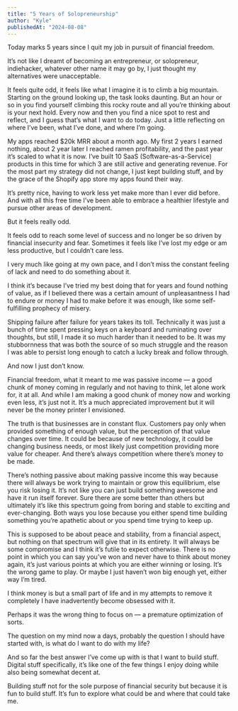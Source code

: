 ```yaml
---
title: "5 Years of Solopreneurship"
author: "Kyle"
publishedAt: "2024-08-08"
---
```


Today marks 5 years since I quit my job in pursuit of financial freedom.

It’s not like I dreamt of becoming an entrepreneur, or solopreneur, indiehacker, whatever other name it may go by, I just thought my alternatives were unacceptable.

It feels quite odd, it feels like what I imagine it is to climb a big mountain. Starting on the ground looking up, the task looks daunting. But an hour or so in you find yourself climbing this rocky route and all you’re thinking about is your next hold. Every now and then you find a nice spot to rest and reflect, and I guess that’s what I want to do today. Just a little reflecting on where I’ve been, what I’ve done, and where I’m going.

My apps reached $20k MRR about a month ago. My first 2 years I earned nothing, about 2 year later I reached ramen profitability, and the past year it’s scaled to what it is now. I’ve built 10 SaaS (Software-as-a-Service) products in this time for which 3 are still active and generating revenue. For the most part my strategy did not change, I just kept building stuff, and by the grace of the Shopify app store my apps found their way.

It’s pretty nice, having to work less yet make more than I ever did before. And with all this free time I’ve been able to embrace a healthier lifestyle and pursue other areas of development.

But it feels really odd.

It feels odd to reach some level of success and no longer be so driven by financial insecurity and fear. Sometimes it feels like I’ve lost my edge or am less productive, but I couldn’t care less.

I very much like going at my own pace, and I don’t miss the constant feeling of lack and need to do something about it.

I think it’s because I’ve tried my best doing that for years and found nothing of value, as if I believed there was a certain amount of unpleasantness I had to endure or money I had to make before it was enough, like some self-fulfilling prophecy of misery.

Shipping failure after failure for years takes its toll. Technically it was just a bunch of time spent pressing keys on a keyboard and ruminating over thoughts, but still, I made it so much harder than it needed to be. It was my stubbornness that was both the source of so much struggle and the reason I was able to persist long enough to catch a lucky break and follow through.

And now I just don’t know.

Financial freedom, what it meant to me was passive income — a good chunk of money coming in regularly and not having to think, let alone work for, it at all. And while I am making a good chunk of money now and working even less, it’s just not it. It’s a much appreciated improvement but it will never be the money printer I envisioned.

The truth is that businesses are in constant flux. Customers pay only when provided something of enough value, but the perception of that value changes over time. It could be because of new technology, it could be changing business needs, or most likely just competition providing more value for cheaper. And there’s always competition where there’s money to be made.

There’s nothing passive about making passive income this way because there will always be work trying to maintain or grow this equilibrium, else you risk losing it. It’s not like you can just build something awesome and have it run itself forever. Sure there are some better than others but ultimately it’s like this spectrum going from boring and stable to exciting and ever-changing. Both ways you lose because you either spend time building something you’re apathetic about or you spend time trying to keep up.

This is supposed to be about peace and stability, from a financial aspect, but nothing on that spectrum will give that in its entirety. It will always be some compromise and I think it’s futile to expect otherwise. There is no point in which you can say you’ve won and never have to think about money again, it’s just various points at which you are either winning or losing. It’s the wrong game to play. Or maybe I just haven’t won big enough yet, either way I’m tired.

I think money is but a small part of life and in my attempts to remove it completely I have inadvertently become obsessed with it.

Perhaps it was the wrong thing to focus on — a premature optimization of sorts.

The question on my mind now a days, probably the question I should have started with, is what do I want to do with my life?

And so far the best answer I’ve come up with is that I want to build stuff. Digital stuff specifically, it’s like one of the few things I enjoy doing while also being somewhat decent at.

Building stuff not for the sole purpose of financial security but because it is fun to build stuff. It’s fun to explore what could be and where that could take me.
